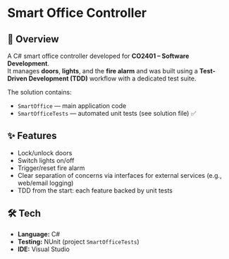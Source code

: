 # Smart Office Controller

## 📌 Overview
A C# smart office controller developed for **CO2401 – Software Development**.  
It manages **doors**, **lights**, and the **fire alarm** and was built using a **Test-Driven Development (TDD)** workflow with a dedicated test suite.

The solution contains:
- `SmartOffice` — main application code
- `SmartOfficeTests` — automated unit tests
(see solution file) ✅
  
## ✨ Features
- Lock/unlock doors
- Switch lights on/off
- Trigger/reset fire alarm
- Clear separation of concerns via interfaces for external services (e.g., web/email logging)
- TDD from the start: each feature backed by unit tests

## 🛠 Tech
- **Language:** C#
- **Testing:** NUnit (project `SmartOfficeTests`)
- **IDE:** Visual Studio
